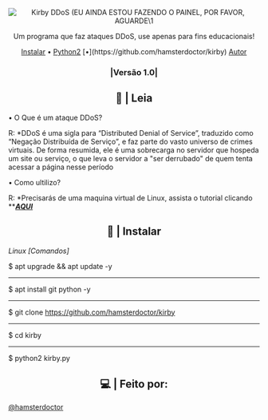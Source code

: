 <p>
<p align="center" ><img alt="Kirby DDoS (EU AINDA ESTOU FAZENDO O PAINEL, POR FAVOR, AGUARDE\1" src="https://i.postimg.cc/ZqG6Bq1s/R.png"></p>

  <p align="center">
    Um programa que faz ataques DDoS, use apenas para fins educacionais!
  </p>
</p> 



<p align="center">
  <a href="https://github.com/hamsterdoctor/kirby/files/8884864/Kirby.DoSer.zip">Instalar</a> •
  <a href="https://www.python.org/ftp/python/2.7.15/python-2.7.15.msi">Python2</a> [•](https://github.com/hamsterdoctor/kirby)
  <a href="https://github.com/hamsterdoctor">Autor</a> 
</p>

<h3><p align="center">|Versão 1.0|</p></h3>
 
<h2 align="center">👀 | Leia </h2>

• O Que é um ataque DDoS?

R: *DDoS é uma sigla para “Distributed Denial of Service”, traduzido como “Negação Distribuída de Serviço”, e faz parte do vasto universo de crimes virtuais. De forma resumida, ele é uma sobrecarga no servidor que hospeda um site ou serviço, o que leva o servidor a "ser derrubado" de quem tenta acessar a página nesse período

• Como ultilizo?

R: *Precisarás de uma maquina virtual de Linux, assista o tutorial clicando **[***AQUI***](https://youtu.be/o-BOwEWaiZw**)


<h2 align="center">🌸 | Instalar </h2>

*Linux [Comandos]*


$ apt upgrade && apt update -y

-------------------------------

$ apt install git python -y

-------------------------------

$ git clone https://github.com/hamsterdoctor/kirby

-------------------------------

$ cd kirby

-------------------------------

$ python2 kirby.py

<h2 align="center">💻 | Feito por: </h2>
 <a href="https://github.com/hamsterdoctor">@hamsterdoctor</a> 

